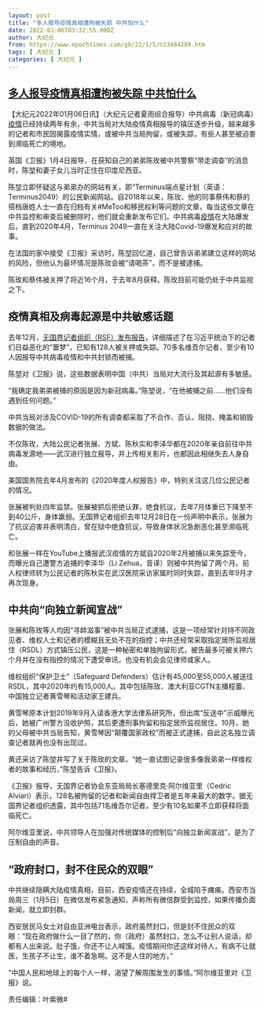 ```yaml
---
layout: post
title: "多人报导疫情真相遭拘被失踪 中共怕什么"
date: 2022-01-06T03:32:55.000Z
author: 大纪元
from: https://www.epochtimes.com/gb/22/1/5/n13484289.htm
tags: [ 大纪元 ]
categories: [ 大纪元 ]
---
```

<!--1641439975000-->
[多人报导疫情真相遭拘被失踪 中共怕什么](https://www.epochtimes.com/gb/22/1/5/n13484289.htm)
------

<div>
<p>【大纪元2022年01月06日讯】（大纪元记者夏雨综合报导）中共病毒（新冠病毒）<a href="https://www.epochtimes.com/gb/tag/%E7%96%AB%E6%83%85.html">疫情</a>已经持续两年有余，中共当局对大陆疫情真相报导的镇压逐步升级，越来越多的记者和市民因揭露疫情实情，或被中共当局拘留，或被失踪，有些人甚至被迫害到濒临死亡的境地。</p><p>英国《卫报》1月4日报导，在获知自己的弟弟陈玫被中共警察“带走调查”的消息时，陈堃和妻子女儿当时正住在印度尼西亚。</p><p>陈堃立即怀疑这与弟弟办的网站有关，即“Terminus端点星计划（英语：Terminus2049）的公民新闻网站。自2018年以来，陈玫、他的同事蔡伟和蔡的搭档唐姓人士一直在归档有关#MeToo和移民权利等问题的文章，每当这些文章在中共监控和审查后被删除时，他们就会重新发布它们。中共病毒<a href="https://www.epochtimes.com/gb/tag/%E7%96%AB%E6%83%85.html">疫情</a>在大陆爆发后，直到2020年4月，Terminus 2049一直在关注大陆Covid-19爆发和应对的故事。</p><p>在法国的家中接受《卫报》采访时，陈堃回忆道，自己曾告诉弟弟建立这样的网站的风险，但他认为最坏情况是陈玫会被“请喝茶”，而不是被逮捕。</p><p>陈玫和蔡伟被关押了将近16个月，于去年8月获释。陈玫目前可能仍处于中共监视之下。</p><h2>疫情真相及病毒起源是中共敏感话题</h2><p>去年12月，<a href="https://rsf.org/en/reports/unprecedented-rsf-investigation-great-leap-backwards-journalism-china">无国界记者组织（RSF）发布报告</a>，详细描述了在习近平统治下的记者们日益恶化的“噩梦”，已知有128人被关押或失踪。70多名维吾尔记者，至少有10人因报导中共病毒疫情和中共封锁而被捕。</p><p>陈堃对《卫报》说，这些数据表明中国（中共）当局对大流行及其起源有多敏感。</p><p>“我确定我弟弟被捕的原因是因为新冠病毒。”陈堃说，“在他被捕之前……他们没有遇到任何问题。”</p><p>中共当局对涉及COVID-19的所有调查都采取了不合作、否认、阻挠、掩盖和销毁数据的做法。</p><p>不仅陈玫，大陆公民记者张展、方斌、陈秋实和李泽华都在2020年亲自前往中共病毒发源地——武汉进行独立报导，并上传相关影片，也都因此相继失去人身自由。</p><p>美国国务院去年4月发布的《2020年度人权报告》中，特别关注这几位公民记者的情况。</p><p>张展被判处四年监禁。张展被抓后拒绝认罪，绝食抗议，去年7月体重已下降至不到40公斤，身体羸弱。无国界记者组织去年12月28日在一份声明中表示，张展为了抗议迫害并表明清白，曾在狱中绝食抗议，导致身体状况急剧恶化甚至濒临死亡。</p><p>和张展一样在YouTube上播报武汉疫情的方斌自2020年2月被捕以来失踪至今，而曝光自己遭警方追捕的李泽华（Li Zehua，音译）则被中共拘留了两个月。前人权律师转为公民记者的陈秋实在武汉医院采访家属时同时失踪，直到去年9月才再次现身。</p><h2>中共向“向独立新闻宣战”</h2><p>张展和陈玫等人均因“寻衅滋事”被中共当局正式逮捕，这是一项经常针对持不同政见者、维权人士和记者的模糊且无处不在的指控；中共还经常采取指定居所监视居住（RSDL）方式镇压公民，这是一种秘密和单独拘留形式，被告最多可被关押六个月并在没有指控的情况下遭受审讯，也没有机会会见律师或家人。</p><p>维权组织“保护卫士”（Safeguard Defenders）估计有45,000至55,000人被送往RSDL，其中2020年约有15,000人。其中包括陈玫、澳大利亚CGTN主播程蕾、中国独立记者黄雪琴和活动家王建兵。</p><p>黄雪琴原本计划2019年9月入读香港大学法律系研究所，但出席“反送中”示威曝光后，她被广州警方没收护照，其后更遭刑事拘留和指定居所监视居住。10月，她的父母被中共当局告知，黄雪琴因“颠覆国家政权”而被正式逮捕，自此这名独立调查记者就再也没有出现过。</p><p>黄还采访了陈堃并写了关于陈玫的文章。“她一直试图记录很多像我弟弟一样维权者的故事和经历，”陈堃告诉《卫报》。</p><p>《卫报》报导，无国界记者协会东亚局局长塞德里克·阿尔维亚里（Cedric Alviari）表示，128名被拘留的记者和新闻自由捍卫者是五年来最大的数字。据无国界记者组织透露，其中包括71名维吾尔记者，至少有10名如果不立即获释将面临死亡。</p><p>阿尔维亚里说，中共领导人在加强对传统媒体的控制后“向独立新闻宣战”，是为了压制自由的声音。</p><h2>“政府封口，封不住民众的双眼”</h2><p>中共继续隐瞒大陆疫情真相，目前，西安疫情还在持续，全城陷于瘫痪。西安市当局周三（1月5日）在微信发布紧急通知，声称所有微信群受到监控，如果传播负面新闻，就立即封群。</p><p>西安居民马女士对自由亚洲电台表示，政府虽然封口，但是封不住民众的双眼：“现在政府做什么一目了然的，你（政府）虽然封口，怎么不让别人说话，却都有人出来说。肚子饿，你还不让人喊饿。疫情期间你还这样对待人，有病不让就医，生孩子不让生，谁不着急啊。这不是人住的地方。”</p><p>“中国人民和地球上的每个人一样，渴望了解周围发生的事情。”阿尔维亚里对《卫报》说。</p><p>责任编辑：叶紫微#</p>
</div>
